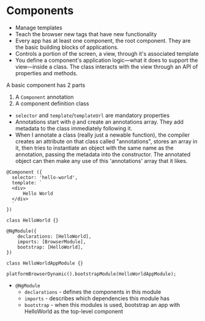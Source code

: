 # Components

- Manage templates
- Teach the browser new tags that have new functionality
- Every app has at least one component, the root component. They are the basic building blocks of applications.
- Controls a portion of the screen, a view, through it's associated template
- You define a component's application logic—what it does to support the view—inside a class. The class interacts with the view through an API of properties and methods.

A basic component has 2 parts

1. A `Component` annotation
2. A component definition class

- `selector` and `template`/`templateUrl` are mandatory properties
- Annotations start with `@` and create an annotations array. They add metadata to the class immediately following it.
- When I annotate a class (really just a newable function), the compiler creates an attribute on that class called "annotations", stores an array in it, then tries to instantiate an object with the same name as the annotation, passing the metadata into the constructor. The annotated object can then make any use of this 'annotations' array that it likes.

```
@Component ({
  selector: 'hello-world',
  template: `
  <div>
      Hello World
  </div>        
  `
})

class HelloWorld {}

@NgModule({
    declarations: [HelloWorld],
    imports: [BrowserModule],
    bootstrap: [HelloWorld],
})

class HelloWorldAppModule {}

platformBrowserDynamic().bootstrapModule(HelloWorldAppModule);

```

- `@NgModule` 
  - `declarations` - defines the components in this module
  - `imports` - describes which dependencies this module has
  - `bootstrap` - when this modules is used, bootstrap an app with HelloWorld as the top-level component
